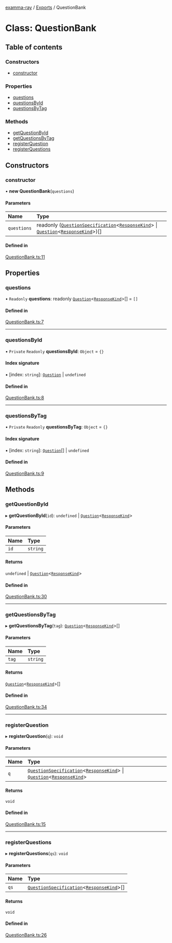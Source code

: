 [examma-ray](../README.md) / [Exports](../modules.md) / QuestionBank

# Class: QuestionBank

## Table of contents

### Constructors

- [constructor](QuestionBank.md#constructor)

### Properties

- [questions](QuestionBank.md#questions)
- [questionsById](QuestionBank.md#questionsbyid)
- [questionsByTag](QuestionBank.md#questionsbytag)

### Methods

- [getQuestionById](QuestionBank.md#getquestionbyid)
- [getQuestionsByTag](QuestionBank.md#getquestionsbytag)
- [registerQuestion](QuestionBank.md#registerquestion)
- [registerQuestions](QuestionBank.md#registerquestions)

## Constructors

### constructor

• **new QuestionBank**(`questions`)

#### Parameters

| Name | Type |
| :------ | :------ |
| `questions` | readonly ([`QuestionSpecification`](../modules.md#questionspecification)<[`ResponseKind`](../modules.md#responsekind)\> \| [`Question`](Question.md)<[`ResponseKind`](../modules.md#responsekind)\>)[] |

#### Defined in

[QuestionBank.ts:11](https://github.com/jamesjuett/examma-ray/blob/cca0d52/src/QuestionBank.ts#L11)

## Properties

### questions

• `Readonly` **questions**: readonly [`Question`](Question.md)<[`ResponseKind`](../modules.md#responsekind)\>[] = `[]`

#### Defined in

[QuestionBank.ts:7](https://github.com/jamesjuett/examma-ray/blob/cca0d52/src/QuestionBank.ts#L7)

___

### questionsById

• `Private` `Readonly` **questionsById**: `Object` = `{}`

#### Index signature

▪ [index: `string`]: [`Question`](Question.md) \| `undefined`

#### Defined in

[QuestionBank.ts:8](https://github.com/jamesjuett/examma-ray/blob/cca0d52/src/QuestionBank.ts#L8)

___

### questionsByTag

• `Private` `Readonly` **questionsByTag**: `Object` = `{}`

#### Index signature

▪ [index: `string`]: [`Question`](Question.md)[] \| `undefined`

#### Defined in

[QuestionBank.ts:9](https://github.com/jamesjuett/examma-ray/blob/cca0d52/src/QuestionBank.ts#L9)

## Methods

### getQuestionById

▸ **getQuestionById**(`id`): `undefined` \| [`Question`](Question.md)<[`ResponseKind`](../modules.md#responsekind)\>

#### Parameters

| Name | Type |
| :------ | :------ |
| `id` | `string` |

#### Returns

`undefined` \| [`Question`](Question.md)<[`ResponseKind`](../modules.md#responsekind)\>

#### Defined in

[QuestionBank.ts:30](https://github.com/jamesjuett/examma-ray/blob/cca0d52/src/QuestionBank.ts#L30)

___

### getQuestionsByTag

▸ **getQuestionsByTag**(`tag`): [`Question`](Question.md)<[`ResponseKind`](../modules.md#responsekind)\>[]

#### Parameters

| Name | Type |
| :------ | :------ |
| `tag` | `string` |

#### Returns

[`Question`](Question.md)<[`ResponseKind`](../modules.md#responsekind)\>[]

#### Defined in

[QuestionBank.ts:34](https://github.com/jamesjuett/examma-ray/blob/cca0d52/src/QuestionBank.ts#L34)

___

### registerQuestion

▸ **registerQuestion**(`q`): `void`

#### Parameters

| Name | Type |
| :------ | :------ |
| `q` | [`QuestionSpecification`](../modules.md#questionspecification)<[`ResponseKind`](../modules.md#responsekind)\> \| [`Question`](Question.md)<[`ResponseKind`](../modules.md#responsekind)\> |

#### Returns

`void`

#### Defined in

[QuestionBank.ts:15](https://github.com/jamesjuett/examma-ray/blob/cca0d52/src/QuestionBank.ts#L15)

___

### registerQuestions

▸ **registerQuestions**(`qs`): `void`

#### Parameters

| Name | Type |
| :------ | :------ |
| `qs` | [`QuestionSpecification`](../modules.md#questionspecification)<[`ResponseKind`](../modules.md#responsekind)\>[] |

#### Returns

`void`

#### Defined in

[QuestionBank.ts:26](https://github.com/jamesjuett/examma-ray/blob/cca0d52/src/QuestionBank.ts#L26)
